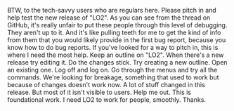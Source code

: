 BTW, to the tech-savvy users who are regulars here. Please pitch in and help test the new release of "LO2". As you can see from the thread on GitHub, it's really unfair to put these people through this level of debugging. They aren't up to it. And it's like pulling teeth for me to get the kind of info from them that you would likely provide in the first bug report, because you know how to do bug reports. If you've looked for a way to pitch in, this is where I need the most help. Keep an outline on "LO2". When there's a new release try editing it. Do the changes stick. Try creating a new outline. Open an existing one. Log off and log on. Go through the menus and try all the commands. We're looking for breakage, something that used to work but because of changes doesn't work now. A lot of stuff changed in this release. But most of it isn't visible to users. Help me out. This is foundational work. I need LO2 to work for people, smoothly. Thanks.
